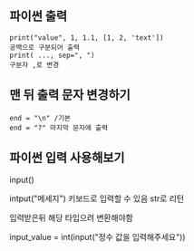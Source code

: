 ## 파이썬 출력
```
print("value", 1, 1.1, [1, 2, 'text'])
공백으로 구분되어 출력
print( ..., sep=", ")
구분자 ,로 변경
```

## 맨 뒤 출력 문자 변경하기
```
end = "\n" /기본
end = "?" 마지막 문자에 출력
```

## 파이썬 입력 사용해보기
input()

intput("메세지")
키보드로 입력할 수 있음 str로 리턴

입력받은뒤 해당 타입으려 변환해야함

input_value = int(input("정수 값을 입력해주세요"))






